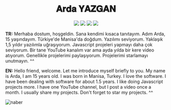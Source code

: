 <h1 align="center">𝐀𝐫𝐝𝐚 𝐘𝐀𝐙𝐆𝐀𝐍</h1>

<p align="center">
 <a href="" target"blank_"><img src="https://img.shields.io/badge/Discord%20-7289DA.svg?&style=for-the-badge&logo=discord&logoColor=white"></a>
 <a href="https://discord.gg/N4Ze76Ukrk" target"blank_"><img src="https://img.shields.io/badge/Discord Server%20-7289DA.svg?&style=for-the-badge&logo=discord&logoColor=white"></a>
  <a href="https://www.github.com/Kifness" target"blank_"><img src="https://img.shields.io/badge/GitHub%20-191717.svg?&style=for-the-badge&logo=github&logoColor=white"></a>
   <a href="https://www.instagram.com/the_kifness" target"blank_"><img src="https://img.shields.io/badge/INSTAGRAM%20-DC3175.svg?&style=for-the-badge&logo=instagram&logoColor=white"></a>


  **TR:** Merhaba dostum, hoşgeldin. Sana kendimi kısaca tanıtayım. Adım Arda, 15 yaşındayım. Türkiye'de Manisa'da doğdum. Yazılımı seviyorum. Yaklaşık 1,5 yıldır yazılımla uğraşıyorum. Javascript projeleri yapmayı daha çok seviyorum. Bir tane YouTube kanalım var ama ayda yılda bir kere video atıyorum. Genellikle projelerimi paylaşıyorum. Projelerimi starlamayı unutmayın. ^^

  **EN:** Hello friend, welcome. Let me introduce myself briefly to you. My name is Arda, I am 15 years old. I was born in Manisa, Turkey. I love the software. I have been dealing with software for about 1.5 years. I like doing Javascript projects more. I have one YouTube channel, but I post a video once a month. I usually share my projects. Don't forget to star my projects. ^^

 ![naber](https://twitter.com/thekifness/header_photo)

